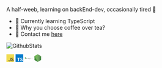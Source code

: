 A half-weeb, learning on backEnd-dev, occasionally tired :wave:

- :seedling: Currently learning TypeScript
- :tea: Why you choose coffee over tea?
- :speech_balloon: Contact me [here](https://gopla.github.io/)

![GithubStats](https://github-readme-stats.vercel.app/api?username=gopla&bg_color=1d4763&title_color=e6e500&text_color=e6e500&show_icons=true&icon_color=5fc1c7)

<code><img height="20" src="https://raw.githubusercontent.com/github/explore/80688e429a7d4ef2fca1e82350fe8e3517d3494d/topics/javascript/javascript.png"></code>
<code><img height="20" src="https://raw.githubusercontent.com/github/explore/80688e429a7d4ef2fca1e82350fe8e3517d3494d/topics/typescript/typescript.png"></code>
<code><img height="20" src="https://raw.githubusercontent.com/github/explore/80688e429a7d4ef2fca1e82350fe8e3517d3494d/topics/mongodb/mongodb.png"></code>
<code><img height="20" src="https://raw.githubusercontent.com/github/explore/80688e429a7d4ef2fca1e82350fe8e3517d3494d/topics/nodejs/nodejs.png"></code>
